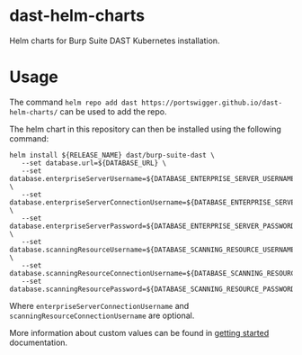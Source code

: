 # dast-helm-charts

Helm charts for Burp Suite DAST Kubernetes installation.

# Usage

The command ```helm repo add dast https://portswigger.github.io/dast-helm-charts/``` can be used to add the repo.

The helm chart in this repository can then be installed using the following command:

```shell
helm install ${RELEASE_NAME} dast/burp-suite-dast \
   --set database.url=${DATABASE_URL} \
   --set database.enterpriseServerUsername=${DATABASE_ENTERPRISE_SERVER_USERNAME} \
   --set database.enterpriseServerConnectionUsername=${DATABASE_ENTERPRISE_SERVER_CONNECTION_USERNAME} \
   --set database.enterpriseServerPassword=${DATABASE_ENTERPRISE_SERVER_PASSWORD} \
   --set database.scanningResourceUsername=${DATABASE_SCANNING_RESOURCE_USERNAME} \
   --set database.scanningResourceConnectionUsername=${DATABASE_SCANNING_RESOURCE_CONNECTION_USERNAME}
   --set database.scanningResourcePassword=${DATABASE_SCANNING_RESOURCE_PASSWORD}
```

Where ```enterpriseServerConnectionUsername``` and ```scanningResourceConnectionUsername``` are optional.

More information about custom values can be found in [getting started](https://portswigger.net/burp/documentation/enterprise/getting-started/kubernetes/new-deployment/install-app#providing-custom-values-for-the-helm-chart) documentation.


